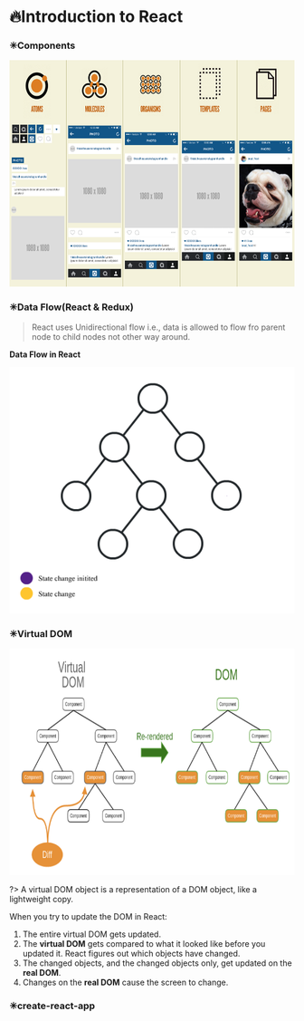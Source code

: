 # 🔥Introduction to React

### ✳Components

<img src="./assets/images/atomic_components.png" alt="Atomic Components" width="700" height="400">

### ✳Data Flow(React & Redux)

> React uses Unidirectional flow i.e., data is allowed to flow fro parent node to child nodes not other way around.

**Data Flow in React**

<img src="./assets/images/unidirectional.gif" alt="react data flow">

### ✳Virtual DOM

<img src="./assets/images/virtual_dom.png" alt="Virtual DOM" width="700" height="400">

?> A virtual DOM object is a representation of a DOM object, like a lightweight copy.

When you try to update the DOM in React:

1. The entire virtual DOM gets updated.
2. The **virtual DOM** gets compared to what it looked like before you updated it. React figures out which objects have changed.
3. The changed objects, and the changed objects only, get updated on the **real DOM**.
4. Changes on the **real DOM** cause the screen to change.

### ✳create-react-app

